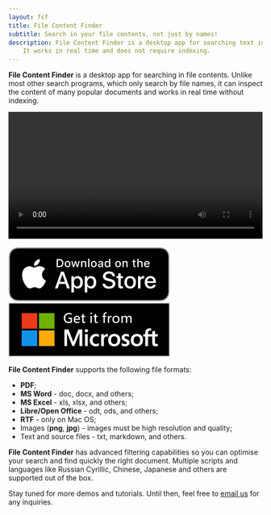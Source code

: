```yaml
---
layout: fcf
title: File Content Finder
subtitle: Search in your file contents, not just by names!
description: File Content Finder is a desktop app for searching text in file contents.
    It works in real time and does not require indexing.
---
```


<!-- # What is it? -->

<strong>File Content Finder</strong> is a desktop app for searching in file contents.
Unlike most other search programs, which only search by file names,
it can inspect the content of many popular
documents and works in real time without indexing.

<p class="image-gallery">
<video controls id="myVideo" width="100%" class='video-js' controls preload='auto' data-setup='{}'>
    <source src="/products/file-content-finder/fcf-from-youtube.mp4" type="video/mp4">
    Your browser doesn't support HTML5 video tag.
</video>
</p>

<div class="buy-from-stores-container">
    <div class="buy-from-store-link">
        <a href="https://itunes.apple.com/au/app/file-content-finder/id1448621435" target="_">
            <img src="/products/file-content-finder/download_apple_store_320.png" alt="Apple Store" />
        </a>
    </div>
    <div class="buy-from-store-link">
        <a href="https://www.microsoft.com/en-au/p/file-content-finder/9mzc4sk6j6bp">
            <img src="/products/file-content-finder/download_microsoft_store_320_sized.png" alt="Microsoft Store" />
        </a>
    </div>
</div>

<strong>File Content Finder</strong> supports the following file formats:
- **PDF**;
- **MS Word** - doc, docx, and others;
- **MS Excel** - xls, xlsx, and others;
- **Libre/Open Office** - odt, ods, and others;
- **RTF** - only on Mac OS;
- Images (**png**, **jpg**) - images must be high resolution and quality;
- Text and source files - txt, markdown, and others.

<strong>File Content Finder</strong> has advanced filtering capabilities 
so you can optimise your search and find quickly
the right document. Multiple scripts and languages like Russian Cyrillic, Chinese, 
Japanese and others are supported out of the box.

<!-- Here is a showcase of the main functionalities and settings: -->

<!-- Fancy Box doco - https://fancyapps.com/fancybox/3/docs/#images -->
<!-- <p class="image-gallery">
    <a data-fancybox="english-fcf" href="./screenshots/English Search.png" data-caption="Search in English.">
        <img width="200px" src="./screenshots/English Search.png.jpg"  alt="Screenshot" />
    </a>
    <a data-fancybox="english-fcf" href="./screenshots/Chinese Search.png" data-caption="Search in Chinese.">
        <img width="200px" src="./screenshots/Chinese Search.png.jpg"  alt="Screenshot" />
    </a>
    <a data-fancybox="english-fcf" href="./screenshots/Settings - 1 File Filters.png" data-caption="Configure Search - Select which files to include and exclude.">
        <img width="200px" src="./screenshots/Settings - 1 File Filters.png.jpg"  alt="Screenshot" />
    </a>
    <a data-fancybox="english-fcf" href="./screenshots/Settings - 2 Black list.png" data-caption="Configure Search - Select which folder to ignore.">
        <img width="200px" src="./screenshots/Settings - 2 Black list.png.jpg" alt="Screenshot" />
    </a>
    <a data-fancybox="english-fcf" href="./screenshots/Settings - 3 Time Filters.png" data-caption="Configure Search - Include/exclude files based on their modificaion and creation times.">
        <img width="200px" src="./screenshots/Settings - 3 Time Filters.png.jpg" alt="Screenshot" />
    </a>
    <a data-fancybox="english-fcf" href="./screenshots/Settings - 4 OCR Language.png"  data-caption="Configure Search - Select OCR language.">
        <img width="200px" src="./screenshots/Settings - 4 OCR Language.png.jpg" alt="Screenshot" />
    </a>
<p> -->

Stay tuned for more demos and tutorials. Until then, feel free to <a href="mailto:geo.systems.developer@gmail.com">email us</a> for any inquiries.
